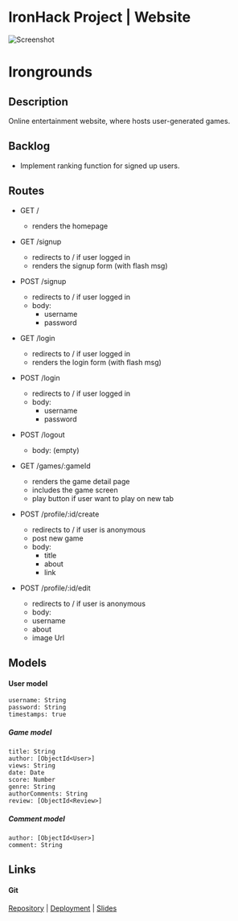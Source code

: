 # IronHack Project | Website

![Screenshot](https://i.imgur.com/nLx51vT.png)

# Irongrounds

## Description

Online entertainment website, where hosts user-generated games.

## Backlog
- Implement ranking function for signed up users.

## Routes

- GET / 
  - renders the homepage
- GET /signup
  - redirects to / if user logged in
  - renders the signup form (with flash msg)
- POST /signup
  - redirects to / if user logged in
  - body:
    - username
    - password
- GET /login
  - redirects to / if user logged in
  - renders the login form (with flash msg)
- POST /login
  - redirects to / if user logged in
  - body:
    - username
    - password
- POST /logout
  - body: (empty)


- GET /games/:gameId
  - renders the game detail page
  - includes the game screen
  - play button if user want to play on new tab

- POST /profile/:id/create 
  - redirects to / if user is anonymous
  - post new game
  - body: 
    - title
    - about
    - link

- POST /profile/:id/edit 
  - redirects to / if user is anonymous
   - body: 
    - username
    - about
    - image Url


## Models

#### User model
 
```
username: String
password: String
timestamps: true
```


##### Game model

```
title: String
author: [ObjectId<User>]
views: String
date: Date
score: Number
genre: String
authorComments: String
review: [ObjectId<Review>]
``` 

##### Comment model

```
author: [ObjectId<User>]
comment: String
``` 

## Links

#### Git
[Repository](https://github.com/SantAndresP/irongrounds-portal) | [Deployment](https://irongrounds.herokuapp.com/) | [Slides](https://docs.google.com/presentation/d/1fQ0tC4vUQOW51UFGZZ09WzBaA8g9M1w5f-pAgGDxgcU/edit#slide=id.p)
